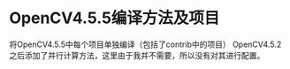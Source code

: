 # OpenCV4.5.5编译方法及项目
将OpenCV4.5.5中每个项目单独编译（包括了contrib中的项目）
OpenCV4.5.2之后添加了并行计算方法，这里由于我并不需要，所以没有对其进行配置。
